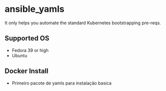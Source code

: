 # ansible_yamls

 It only helps you automate the standard Kubernetes bootstrapping pre-reqs.

## Supported OS

- Fedora 39 or high
- Ubuntu

## Docker Install 

- Primeiro pacote de yamls para instalação basica

